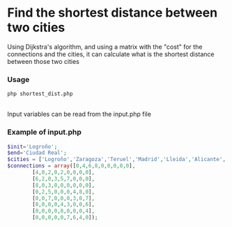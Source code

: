 # Find the shortest distance between two cities

Using Dijkstra's algorithm, and using a matrix with the "cost" for the connections and the cities, it can calculate what is the shortest distance between those two cities

### Usage

```
php shortest_dist.php
```
</br>
Input variables can be read from the input.php file

### Example of input.php

```php
$init='Logroño';
$end='Ciudad Real';
$cities = ['Logroño','Zaragoza','Teruel','Madrid','Lleida','Alicante','Castellón','Segovia','Ciudad Real'];
$connections = array([0,4,6,8,0,0,0,0,0], 
        [4,0,2,0,2,0,0,0,0],
        [6,2,0,3,5,7,0,0,0],
        [8,0,3,0,0,0,0,0,0],
        [0,2,5,0,0,0,4,8,0],
        [0,0,7,0,0,0,3,0,7],
        [0,0,0,0,4,3,0,0,6],
        [0,0,0,0,8,0,0,0,4],
        [0,0,0,0,0,7,6,4,0]);
```
